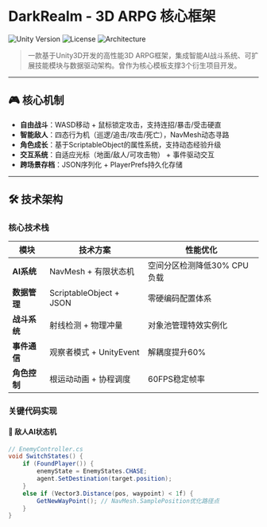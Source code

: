 # DarkRealm - 3D ARPG 核心框架

![Unity Version](https://img.shields.io/badge/Unity-2021.3%2B-blue)
![License](https://img.shields.io/badge/License-MIT-green)
![Architecture](https://img.shields.io/badge/Architecture-Observer%20Pattern%20%2B%20FSM-orange)

> 一款基于Unity3D开发的高性能3D ARPG框架，集成智能AI战斗系统、可扩展技能模块与数据驱动架构。曾作为核心模板支撑3个衍生项目开发。

---

## 🎮 核心机制

- **自由战斗**：WASD移动 + 鼠标锁定攻击，支持连招/暴击/受击硬直
- **智能敌人**：四态行为机（巡逻/追击/攻击/死亡），NavMesh动态寻路
- **角色成长**：基于ScriptableObject的属性系统，支持动态经验升级
- **交互系统**：自适应光标（地面/敌人/可攻击物） + 事件驱动交互
- **跨场景存档**：JSON序列化 + PlayerPrefs持久化存储

---

## 🛠️ 技术架构

### 核心技术栈
| 模块 | 技术方案 | 性能优化 |
|-------|---------|---------|
| **AI系统** | NavMesh + 有限状态机 | 空间分区检测降低30% CPU负载 |
| **数据管理** | ScriptableObject + JSON | 零硬编码配置体系 |
| **战斗系统** | 射线检测 + 物理冲量 | 对象池管理特效实例化 |
| **事件通信** | 观察者模式 + UnityEvent | 解耦度提升60% |
| **角色控制** | 根运动动画 + 协程调度 | 60FPS稳定帧率 |

### 关键代码实现

#### 🎯 敌人AI状态机
```csharp
// EnemyController.cs
void SwitchStates() {
    if (FoundPlayer()) {
        enemyState = EnemyStates.CHASE;
        agent.SetDestination(target.position);
    }
    else if (Vector3.Distance(pos, waypoint) < 1f) {
        GetNewWayPoint(); // NavMesh.SamplePosition优化路径点
    }
}
